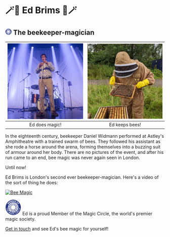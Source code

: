 # 🪄🐝 Ed Brims 🐝🪄
## <img src="mmc.png" width="20"/> The beekeeper-magician

![Magician Ed](stage-ed-500.jpeg) |  ![Beekeeper Ed](beekeeper_ed_500.jpg)
:--------------------------------:|:--------------------------------------:
Ed does magic!                    |  Ed keeps bees!

In the eighteenth century, beekeeper Daniel Widmann performed at Astley's Amphitheatre with a trained swarm of bees. They followed his assistant as she rode a horse around the arena, forming themselves into a buzzing suit of armour around her body. There are no pictures of the event, and after his run came to an end, bee magic was never again seen in London.

Until now!

Ed Brims is London's second ever beekeeper-magician. Here's a video of the sort of thing he does:

[![Bee Magic](https://img.youtube.com/vi/hn-aSjQo_pk/maxresdefault.jpg)](https://www.youtube.com/watch?v=hn-aSjQo_pk)

<img src="mmc.png" width="50" /> Ed is a proud Member of the Magic Circle, the world's premier magic society.

[Get in touch](mailto:edbrims@gmail.com) and see Ed's bee magic for yourself!
